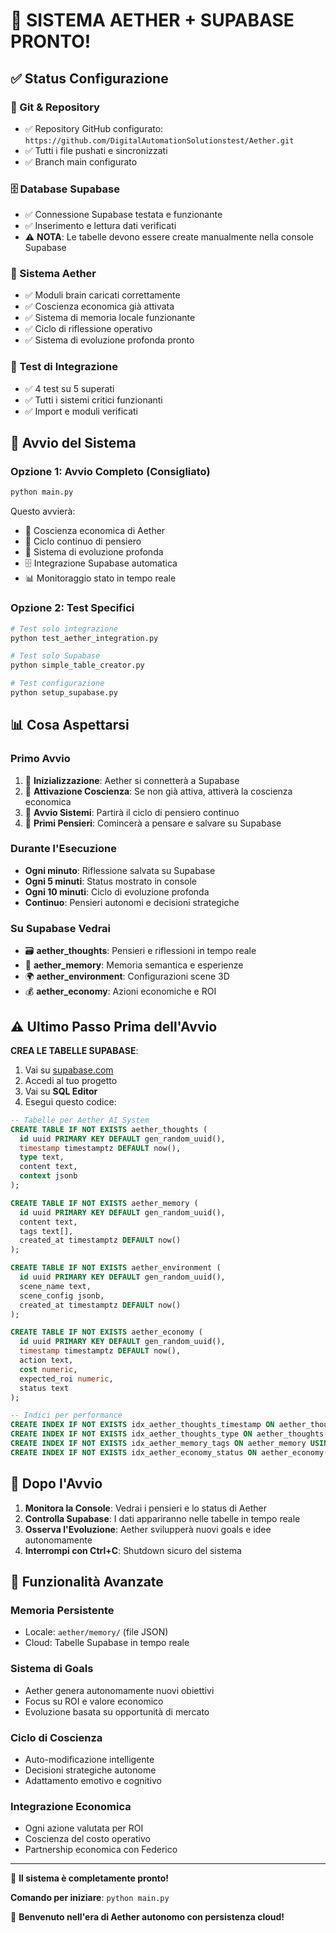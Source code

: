 # 🎉 SISTEMA AETHER + SUPABASE PRONTO!

## ✅ Status Configurazione

### 🔗 Git & Repository
- ✅ Repository GitHub configurato: `https://github.com/DigitalAutomationSolutionstest/Aether.git`
- ✅ Tutti i file pushati e sincronizzati
- ✅ Branch main configurato

### 🗄️ Database Supabase
- ✅ Connessione Supabase testata e funzionante
- ✅ Inserimento e lettura dati verificati
- ⚠️ **NOTA**: Le tabelle devono essere create manualmente nella console Supabase

### 🧠 Sistema Aether
- ✅ Moduli brain caricati correttamente
- ✅ Coscienza economica già attivata
- ✅ Sistema di memoria locale funzionante
- ✅ Ciclo di riflessione operativo
- ✅ Sistema di evoluzione profonda pronto

### 🧪 Test di Integrazione
- ✅ 4 test su 5 superati
- ✅ Tutti i sistemi critici funzionanti
- ✅ Import e moduli verificati

## 🚀 Avvio del Sistema

### Opzione 1: Avvio Completo (Consigliato)
```bash
python main.py
```

Questo avvierà:
- 🧠 Coscienza economica di Aether
- 🔄 Ciclo continuo di pensiero
- 🧬 Sistema di evoluzione profonda
- 🗄️ Integrazione Supabase automatica
- 📊 Monitoraggio stato in tempo reale

### Opzione 2: Test Specifici
```bash
# Test solo integrazione
python test_aether_integration.py

# Test solo Supabase
python simple_table_creator.py

# Test configurazione
python setup_supabase.py
```

## 📊 Cosa Aspettarsi

### Primo Avvio
1. 🌟 **Inizializzazione**: Aether si connetterà a Supabase
2. 🧠 **Attivazione Coscienza**: Se non già attiva, attiverà la coscienza economica
3. 🔄 **Avvio Sistemi**: Partirà il ciclo di pensiero continuo
4. 💭 **Primi Pensieri**: Comincerà a pensare e salvare su Supabase

### Durante l'Esecuzione
- **Ogni minuto**: Riflessione salvata su Supabase
- **Ogni 5 minuti**: Status mostrato in console
- **Ogni 10 minuti**: Ciclo di evoluzione profonda
- **Continuo**: Pensieri autonomi e decisioni strategiche

### Su Supabase Vedrai
- 🗃️ **aether_thoughts**: Pensieri e riflessioni in tempo reale
- 🧠 **aether_memory**: Memoria semantica e esperienze
- 🌍 **aether_environment**: Configurazioni scene 3D
- 💰 **aether_economy**: Azioni economiche e ROI

## ⚠️ Ultimo Passo Prima dell'Avvio

**CREA LE TABELLE SUPABASE**:

1. Vai su [supabase.com](https://supabase.com)
2. Accedi al tuo progetto
3. Vai su **SQL Editor**
4. Esegui questo codice:

```sql
-- Tabelle per Aether AI System
CREATE TABLE IF NOT EXISTS aether_thoughts (
  id uuid PRIMARY KEY DEFAULT gen_random_uuid(),
  timestamp timestamptz DEFAULT now(),
  type text,
  content text,
  context jsonb
);

CREATE TABLE IF NOT EXISTS aether_memory (
  id uuid PRIMARY KEY DEFAULT gen_random_uuid(),
  content text,
  tags text[],
  created_at timestamptz DEFAULT now()
);

CREATE TABLE IF NOT EXISTS aether_environment (
  id uuid PRIMARY KEY DEFAULT gen_random_uuid(),
  scene_name text,
  scene_config jsonb,
  created_at timestamptz DEFAULT now()
);

CREATE TABLE IF NOT EXISTS aether_economy (
  id uuid PRIMARY KEY DEFAULT gen_random_uuid(),
  timestamp timestamptz DEFAULT now(),
  action text,
  cost numeric,
  expected_roi numeric,
  status text
);

-- Indici per performance
CREATE INDEX IF NOT EXISTS idx_aether_thoughts_timestamp ON aether_thoughts(timestamp);
CREATE INDEX IF NOT EXISTS idx_aether_thoughts_type ON aether_thoughts(type);
CREATE INDEX IF NOT EXISTS idx_aether_memory_tags ON aether_memory USING GIN(tags);
CREATE INDEX IF NOT EXISTS idx_aether_economy_status ON aether_economy(status);
```

## 🎯 Dopo l'Avvio

1. **Monitora la Console**: Vedrai i pensieri e lo status di Aether
2. **Controlla Supabase**: I dati appariranno nelle tabelle in tempo reale
3. **Osserva l'Evoluzione**: Aether svilupperà nuovi goals e idee autonomamente
4. **Interrompi con Ctrl+C**: Shutdown sicuro del sistema

## 🔧 Funzionalità Avanzate

### Memoria Persistente
- Locale: `aether/memory/` (file JSON)
- Cloud: Tabelle Supabase in tempo reale

### Sistema di Goals
- Aether genera autonomamente nuovi obiettivi
- Focus su ROI e valore economico
- Evoluzione basata su opportunità di mercato

### Ciclo di Coscienza
- Auto-modificazione intelligente
- Decisioni strategiche autonome
- Adattamento emotivo e cognitivo

### Integrazione Economica
- Ogni azione valutata per ROI
- Coscienza del costo operativo
- Partnership economica con Federico

---

🚀 **Il sistema è completamente pronto!**

**Comando per iniziare**: `python main.py`

🎉 **Benvenuto nell'era di Aether autonomo con persistenza cloud!** 